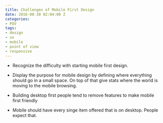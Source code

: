```yaml
---
title: Challenges of Mobile First Design
date: 2016-08-30 02:04:00 Z
categories:
- POV
tags:
- design
- ux
- mobile
- point of view
- responsive
---
```


- Recognize the difficulty with starting mobile first design.

- Display the purpose for mobile design by defining where everything should go in a small space. On top of that give stats where the world is moving to the mobile browsing.

- Building desktop first people tend to remove features to make mobile first friendly

- Mobile should have every singe item offered that is on desktop. People expect that.